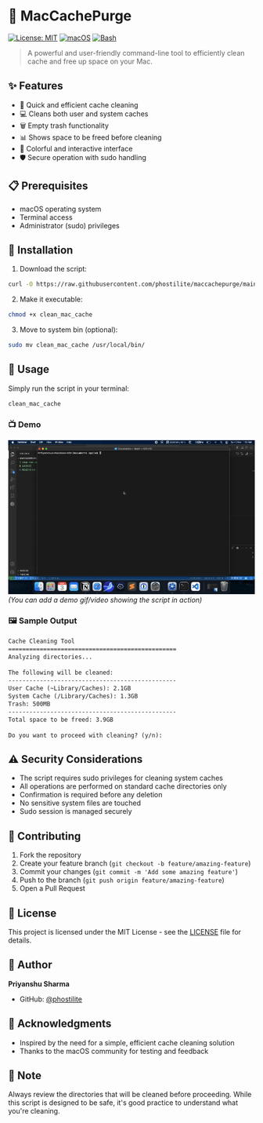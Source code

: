 # 🧹 MacCachePurge

[![License: MIT](https://img.shields.io/badge/License-MIT-yellow.svg)](https://opensource.org/licenses/MIT)
[![macOS](https://img.shields.io/badge/platform-macOS-blue.svg)](https://www.apple.com/macos)
[![Bash](https://img.shields.io/badge/Bash-4.0%2B-green.svg)](https://www.gnu.org/software/bash/)

> A powerful and user-friendly command-line tool to efficiently clean cache and free up space on your Mac.

## ✨ Features

- 🚀 Quick and efficient cache cleaning
- 💻 Cleans both user and system caches
- 🗑️ Empty trash functionality
- 📊 Shows space to be freed before cleaning
- 🎨 Colorful and interactive interface
- 🛡️ Secure operation with sudo handling

## 📋 Prerequisites

- macOS operating system
- Terminal access
- Administrator (sudo) privileges

## 🔧 Installation

1. Download the script:
```bash
curl -O https://raw.githubusercontent.com/phostilite/maccachepurge/main/clean_mac_cache
```

2. Make it executable:
```bash
chmod +x clean_mac_cache
```

3. Move to system bin (optional):
```bash
sudo mv clean_mac_cache /usr/local/bin/
```

## 🚀 Usage

Simply run the script in your terminal:
```bash
clean_mac_cache
```

### 📺 Demo

![Demo](demo.gif)
*(You can add a demo gif/video showing the script in action)*

### 🖼️ Sample Output
```
Cache Cleaning Tool
================================================
Analyzing directories...

The following will be cleaned:
------------------------------------------------
User Cache (~Library/Caches): 2.1GB
System Cache (/Library/Caches): 1.3GB
Trash: 500MB
------------------------------------------------
Total space to be freed: 3.9GB

Do you want to proceed with cleaning? (y/n):
```

## ⚠️ Security Considerations

- The script requires sudo privileges for cleaning system caches
- All operations are performed on standard cache directories only
- Confirmation is required before any deletion
- No sensitive system files are touched
- Sudo session is managed securely

## 🤝 Contributing

1. Fork the repository
2. Create your feature branch (`git checkout -b feature/amazing-feature`)
3. Commit your changes (`git commit -m 'Add some amazing feature'`)
4. Push to the branch (`git push origin feature/amazing-feature`)
5. Open a Pull Request

## 📜 License

This project is licensed under the MIT License - see the [LICENSE](LICENSE) file for details.

## 👤 Author

**Priyanshu Sharma**

- GitHub: [@phostilite](https://github.com/phostilite)

## 🙏 Acknowledgments

- Inspired by the need for a simple, efficient cache cleaning solution
- Thanks to the macOS community for testing and feedback

## 📝 Note

Always review the directories that will be cleaned before proceeding. While this script is designed to be safe, it's good practice to understand what you're cleaning.